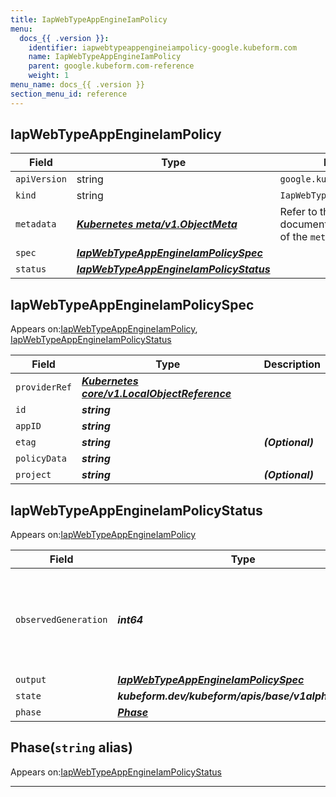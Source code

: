 ```yaml
---
title: IapWebTypeAppEngineIamPolicy
menu:
  docs_{{ .version }}:
    identifier: iapwebtypeappengineiampolicy-google.kubeform.com
    name: IapWebTypeAppEngineIamPolicy
    parent: google.kubeform.com-reference
    weight: 1
menu_name: docs_{{ .version }}
section_menu_id: reference
---
```


## IapWebTypeAppEngineIamPolicy
| Field | Type | Description |
| ------ | ----- | ----------- |
| `apiVersion` | string | `google.kubeform.com/v1alpha1` |
|    `kind` | string | `IapWebTypeAppEngineIamPolicy` |
| `metadata` | ***[Kubernetes meta/v1.ObjectMeta](https://v1-18.docs.kubernetes.io/docs/reference/generated/kubernetes-api/v1.18/#objectmeta-v1-meta)***|Refer to the Kubernetes API documentation for the fields of the `metadata` field.|
| `spec` | ***[IapWebTypeAppEngineIamPolicySpec](#iapwebtypeappengineiampolicyspec)***||
| `status` | ***[IapWebTypeAppEngineIamPolicyStatus](#iapwebtypeappengineiampolicystatus)***||
## IapWebTypeAppEngineIamPolicySpec

Appears on:[IapWebTypeAppEngineIamPolicy](#iapwebtypeappengineiampolicy), [IapWebTypeAppEngineIamPolicyStatus](#iapwebtypeappengineiampolicystatus)

| Field | Type | Description |
| ------ | ----- | ----------- |
| `providerRef` | ***[Kubernetes core/v1.LocalObjectReference](https://v1-18.docs.kubernetes.io/docs/reference/generated/kubernetes-api/v1.18/#localobjectreference-v1-core)***||
| `id` | ***string***||
| `appID` | ***string***||
| `etag` | ***string***| ***(Optional)*** |
| `policyData` | ***string***||
| `project` | ***string***| ***(Optional)*** |
## IapWebTypeAppEngineIamPolicyStatus

Appears on:[IapWebTypeAppEngineIamPolicy](#iapwebtypeappengineiampolicy)

| Field | Type | Description |
| ------ | ----- | ----------- |
| `observedGeneration` | ***int64***| ***(Optional)*** Resource generation, which is updated on mutation by the API Server.|
| `output` | ***[IapWebTypeAppEngineIamPolicySpec](#iapwebtypeappengineiampolicyspec)***| ***(Optional)*** |
| `state` | ***kubeform.dev/kubeform/apis/base/v1alpha1.State***| ***(Optional)*** |
| `phase` | ***[Phase](#phase)***| ***(Optional)*** |
## Phase(`string` alias)

Appears on:[IapWebTypeAppEngineIamPolicyStatus](#iapwebtypeappengineiampolicystatus)

---
